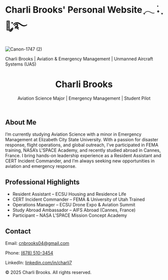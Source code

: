 # Charli Brooks' Personal Website ִֶָ𓂃 ࣪˖ ִֶָ🐇་༘࿐
![Canon-1747 (2)](https://github.com/user-attachments/assets/f9b2a217-2925-4fa7-8042-3be29a52a6e7)

<html lang="en">
<head>
  <meta charset="UTF-8" />
  <meta name="viewport" content="width=device-width, initial-scale=1.0"/>
  Charli Brooks | Aviation & Emergency Management | Unmanned Aircraft Systems (UAS)
  <link rel="stylesheet" href="style.css" />
</head>
<body>
  <div class="main-container">
    <header>
      <h1>Charli Brooks</h1>
      <p>Aviation Science Major | Emergency Management | Student Pilot</p>
    </header>
    <section class="bio">
      <h2>About Me</h2>
      <p>
        I’m currently studying Aviation Science with a minor in Emergency Management at Elizabeth City State University.
        With a passion for disaster response, flight operations, and global outreach, I’ve participated in FEMA training,
        NASA’s L'SPACE Academy, and recently studied abroad in Cannes, France. I bring hands-on leadership experience as
        a Resident Assistant and CERT Incident Commander, and I’m always seeking new opportunities in aviation and emergency response.
      </p>
    </section>
    <section class="experience">
      <h2>Professional Highlights</h2>
      <ul>
        <li>Resident Assistant – ECSU Housing and Residence Life</li>
        <li>CERT Incident Commander – FEMA & University of Utah Trained</li>
        <li>Operations Manager – ECSU Drone Expo & Aviation Summit</li>
        <li>Study Abroad Ambassador – AIFS Abroad (Cannes, France)</li>
        <li>Participant – NASA L'SPACE Mission Concept Academy</li>
      </ul>
    </section>
    <section class="contact">
      <h2>Contact</h2>
      <p>Email: <a href="mailto:cnbrooks04@gmail.com">cnbrooks04@gmail.com</a></p>
      <p>Phone: <a href="tel:+16785103454">(678) 510-3454</a></p>
      <p>LinkedIn: <a href="https://www.linkedin.com/in/charli7" target="_blank">linkedin.com/in/charli7</a></p>
    </section>
    <footer>
      <p>© 2025 Charli Brooks. All rights reserved.</p>
    </footer>
  </div>
</body>
</html>
